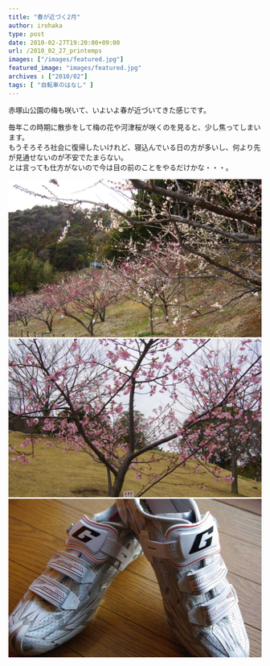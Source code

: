 ```yaml
---
title: "春が近づく2月"
author: irohaka
type: post
date: 2010-02-27T19:20:00+09:00
url: /2010_02_27_printemps
images: ["/images/featured.jpg"]
featured_image: "images/featured.jpg"
archives : ["2010/02"]
tags: [ "自転車のはなし" ]
---
```


赤塚山公園の梅も咲いて、いよいよ春が近づいてきた感じです。
 <!--more-->

毎年この時期に散歩をして梅の花や河津桜が咲くのを見ると、少し焦ってしまいます。  
もうそろそろ社会に復帰したいけれど、寝込んでいる日の方が多いし、何より先が見通せないのが不安でたまらない。  
とは言っても仕方がないので今は目の前のことをやるだけかな・・・。　  
  

![赤塚山公園の梅園は種類が多くて楽しい。](images/2010_02_27_printemps01.jpg)  
![河津桜はこれから大きく成長していく感じ。](images/2010_02_27_printemps03.jpg)  
![物欲だけは旺盛でガエルネのシューズを買いました。凄く快適。](images/2010_02_27_printemps02.jpg)  